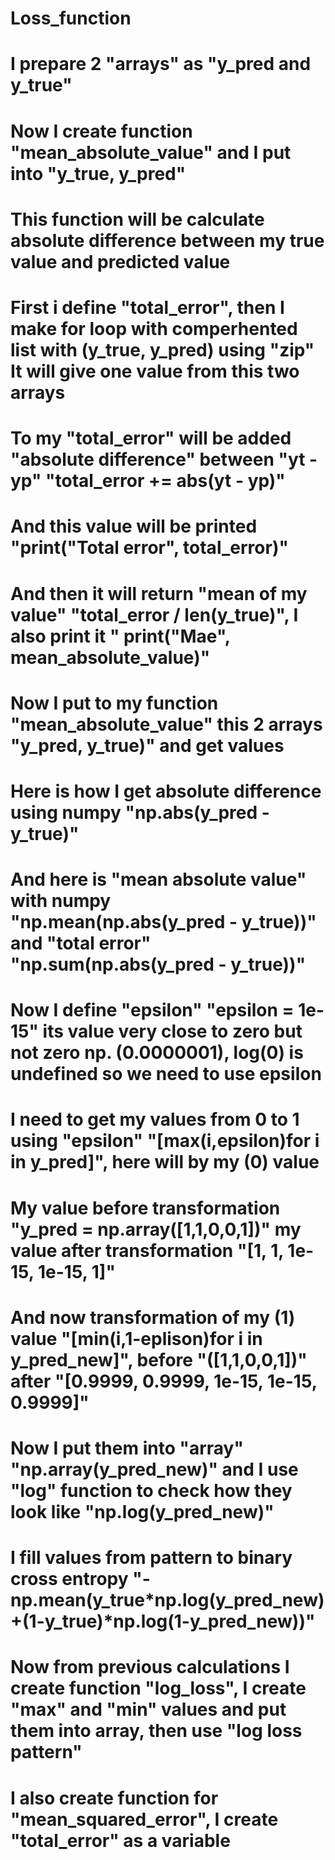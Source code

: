 # Loss_function
# I prepare 2 "arrays" as "y_pred and y_true" 
# Now I create function "mean_absolute_value" and I put into "y_true, y_pred"
# This function will be calculate absolute difference between my true value and predicted value
# First i define "total_error", then I make for loop with comperhented list with (y_true, y_pred) using "zip" It will give one value from this two arrays 
# To my "total_error" will be added "absolute difference" between "yt - yp" "total_error += abs(yt - yp)"
# And this value will be printed "print("Total error", total_error)" 
# And then it will return "mean of my value" "total_error / len(y_true)", I also print it " print("Mae", mean_absolute_value)"
# Now I put to my function "mean_absolute_value" this 2 arrays "y_pred, y_true)" and get values 
# Here is how I get absolute difference using numpy "np.abs(y_pred - y_true)"
# And here is "mean absolute value" with numpy "np.mean(np.abs(y_pred - y_true))" and "total error" "np.sum(np.abs(y_pred - y_true))"
# Now I define "epsilon" "epsilon = 1e-15" its value very close to zero but not zero np. (0.0000001), log(0) is undefined so we need to use epsilon
# I need to get my values from 0 to 1 using "epsilon" "[max(i,epsilon)for i in y_pred]", here will by my (0) value 
# My value before transformation "y_pred = np.array([1,1,0,0,1])" my value after transformation "[1, 1, 1e-15, 1e-15, 1]" 
# And now transformation of my (1) value "[min(i,1-eplison)for i in y_pred_new]", before "([1,1,0,0,1])" after "[0.9999, 0.9999, 1e-15, 1e-15, 0.9999]"
# Now I put them into "array" "np.array(y_pred_new)" and I use "log" function to check how they look like "np.log(y_pred_new)"
# I fill values from pattern to binary cross entropy "-np.mean(y_true*np.log(y_pred_new)+(1-y_true)*np.log(1-y_pred_new))"
# Now from previous calculations I create function "log_loss", I create "max" and "min" values and put them into array, then use "log loss pattern"
# I also create function for "mean_squared_error", I create "total_error" as a variable 
